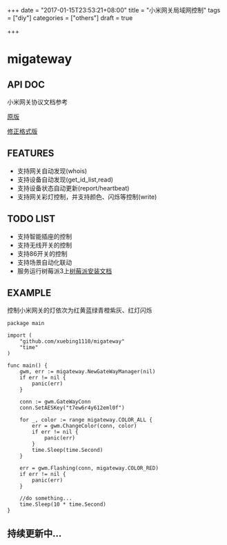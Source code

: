 +++
date = "2017-01-15T23:53:21+08:00"
title = "小米网关局域网控制"
tags = ["diy"]
categories = ["others"]
draft = true

+++

# migateway
## API DOC
小米网关协议文档参考

[原版](https://github.com/louisZL/lumi-gateway-local-api) 

[修正格式版](https://github.com/xuebing1110/lumi-gateway-local-api)

## FEATURES
* 支持网关自动发现(whois)
* 支持设备自动发现(get_id_list,read)
* 支持设备状态自动更新(report/heartbeat)
* 支持网关彩灯控制，并支持颜色、闪烁等控制(write)

## TODO LIST
* 支持智能插座的控制
* 支持无线开关的控制
* 支持86开关的控制
* 支持场景自动化联动
* 服务运行树莓派3上[树莓派安装文档](http://blog.bingbaba.com/post/diy/raspberrypi/)

## EXAMPLE
控制小米网关的灯依次为红黄蓝绿青橙紫灰、红灯闪烁

```golang
package main

import (
    "github.com/xuebing1110/migateway"
    "time"
)

func main() {
    gwm, err := migateway.NewGateWayManager(nil)
    if err != nil {
        panic(err)
    }

    conn := gwm.GateWayConn
    conn.SetAESKey("t7ew6r4y612eml0f")

    for _, color := range migateway.COLOR_ALL {
        err = gwm.ChangeColor(conn, color)
        if err != nil {
            panic(err)
        }
        time.Sleep(time.Second)
    }

    err = gwm.Flashing(conn, migateway.COLOR_RED)
    if err != nil {
        panic(err)
    }

    //do something...
    time.Sleep(10 * time.Second)
}

```

## 持续更新中...